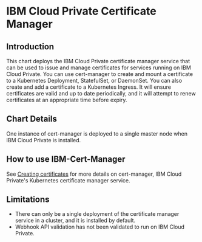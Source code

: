 # IBM Cloud Private Certificate Manager

## Introduction
This chart deploys the IBM Cloud Private certificate manager service that can be used to issue and manage certificates for services running on IBM Cloud Private. You can use cert-manager to create and mount a certificate to a Kubernetes Deployment, StatefulSet, or DaemonSet. You can also create and add a certificate to a Kubernetes Ingress. It will ensure certificates are valid and up to date periodically, and it will attempt to renew certificates at an appropriate time before expiry.

## Chart Details
One instance of cert-manager is deployed to a single master node when IBM Cloud Private is installed.

## How to use IBM-Cert-Manager
See [Creating certificates](https://www.ibm.com/support/knowledgecenter/en/SSBS6K_3.1.0/manage_applications/create_cert.html) for more details on cert-manager, IBM Cloud Private's Kubernetes certificate manager service.

## Limitations
* There can only be a single deployment of the certificate manager service in a cluster, and it is installed by default.
* Webhook API validation has not been validated to run on IBM Cloud Private.
